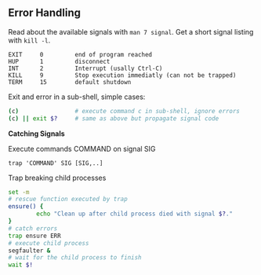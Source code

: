 
## Error Handling

Read about the available signals with `man 7 signal`. Get a short 
signal listing with `kill -l`. 

    EXIT     0         end of program reached
    HUP      1         disconnect 
    INT      2         Interrupt (usally Ctrl-C)
    KILL     9         Stop execution immediatly (can not be trapped)
    TERM     15        default shutdown

Exit and error in a sub-shell, simple cases:

```bash
(c)                # execute command c in sub-shell, ignore errors
(c) || exit $?     # same as above but propagate signal code
```

**Catching Signals**

Execute commands COMMAND on signal SIG

    trap 'COMMAND' SIG [SIG,..]

Trap breaking child processes

```bash
set -m
# rescue function executed by trap
ensure() {
        echo "Clean up after child process died with signal $?."
}
# catch errors
trap ensure ERR
# execute child process
segfaulter &    
# wait for the child process to finish
wait $!
```
